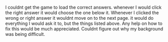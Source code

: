 I couldnt get the game to load the correct answers.
whenever I would click the right answer it would choose the one below it. 
Whenever I clicked the wrong or right answer it wouldnt move on to the next page.
it would do everything I would ask it to, but the things listed above.
Any help on how to fix this would be much appreciated.
Couldnt figure out why my background was being difficult. 
